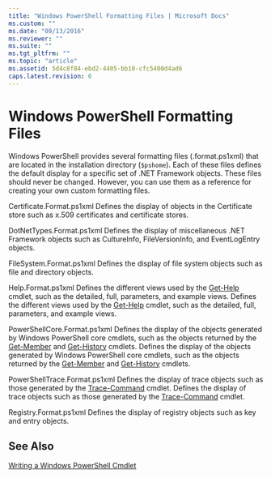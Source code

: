 ```yaml
---
title: "Windows PowerShell Formatting Files | Microsoft Docs"
ms.custom: ""
ms.date: "09/13/2016"
ms.reviewer: ""
ms.suite: ""
ms.tgt_pltfrm: ""
ms.topic: "article"
ms.assetid: 5d4c8f84-ebd2-4405-bb10-cfc5400d4ad6
caps.latest.revision: 6
---
```

# Windows PowerShell Formatting Files
Windows PowerShell provides several formatting files (.format.ps1xml) that are located in the installation directory (`$pshome`). Each of these files defines the default display for a specific set of .NET Framework objects. These files should never be changed. However, you can use them as a reference for creating your own custom formatting files.

 Certificate.Format.ps1xml
 Defines the display of objects in the Certificate store such as x.509 certificates and certificate stores.

 DotNetTypes.Format.ps1xml
 Defines the display of miscellaneous .NET Framework objects such as CultureInfo, FileVersionInfo, and EventLogEntry objects.

 FileSystem.Format.ps1xml
 Defines the display of file system objects such as file and directory objects.

 Help.Format.ps1xml
 Defines the different views used by the [Get-Help](/powershell/module/Microsoft.PowerShell.Core/Get-Help) cmdlet, such as the detailed, full, parameters, and example views.
 Defines the different views used by the [Get-Help](http://go.microsoft.com/fwlink/?LinkId=113316) cmdlet, such as the detailed, full, parameters, and example views.

 PowerShellCore.Format.ps1xml
 Defines the display of the objects generated by Windows PowerShell core cmdlets, such as the objects returned by the [Get-Member](/powershell/module/Microsoft.PowerShell.Utility/Get-Member) and [Get-History](http://go.microsoft.com/fwlink/?LinkId=113317) cmdlets.
 Defines the display of the objects generated by Windows PowerShell core cmdlets, such as the objects returned by the [Get-Member](http://go.microsoft.com/fwlink/?LinkId=113322) and [Get-History](http://go.microsoft.com/fwlink/?LinkId=113317) cmdlets.

 PowerShellTrace.Format.ps1xml
 Defines the display of trace objects such as those generated by the [Trace-Command](/powershell/module/Microsoft.PowerShell.Utility/Trace-Command) cmdlet.
 Defines the display of trace objects such as those generated by the [Trace-Command](http://go.microsoft.com/fwlink/?LinkId=113419) cmdlet.

 Registry.Format.ps1xml
 Defines the display of registry objects such as key and entry objects.

## See Also
 [Writing a Windows PowerShell Cmdlet](../cmdlet/writing-a-windows-powershell-cmdlet.md)

